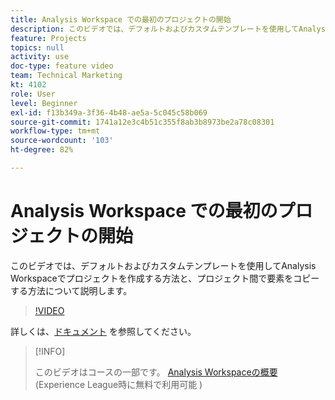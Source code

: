 ```yaml
---
title: Analysis Workspace での最初のプロジェクトの開始
description: このビデオでは、デフォルトおよびカスタムテンプレートを使用してAnalysis Workspaceでプロジェクトを作成する方法と、プロジェクト間で要素をコピーする方法について説明します。
feature: Projects
topics: null
activity: use
doc-type: feature video
team: Technical Marketing
kt: 4102
role: User
level: Beginner
exl-id: f13b349a-3f36-4b48-ae5a-5c045c58b069
source-git-commit: 1741a12e3c4b51c355f8ab3b8973be2a78c08301
workflow-type: tm+mt
source-wordcount: '103'
ht-degree: 82%

---
```


# Analysis Workspace での最初のプロジェクトの開始

このビデオでは、デフォルトおよびカスタムテンプレートを使用してAnalysis Workspaceでプロジェクトを作成する方法と、プロジェクト間で要素をコピーする方法について説明します。

>[!VIDEO](https://video.tv.adobe.com/v/30368/?quality=12)

詳しくは、[ドキュメント](https://experienceleague.adobe.com/docs/analytics/analyze/analysis-workspace/build-workspace-project/freeform-overview.html?lang=ja) を参照してください。

>[!INFO]
>
> このビデオはコースの一部です。 [Analysis Workspaceの概要](https://experienceleague.adobe.com/?recommended=Analytics-U-1-2020.1.workspace&amp;lang=ja)(Experience League時に無料で利用可能 )
